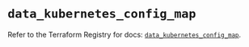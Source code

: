 # `data_kubernetes_config_map`

Refer to the Terraform Registry for docs: [`data_kubernetes_config_map`](https://registry.terraform.io/providers/hashicorp/kubernetes/2.27.0/docs/data-sources/config_map).
